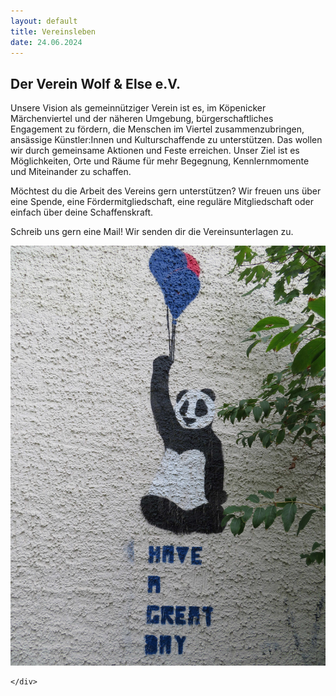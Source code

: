 ```yaml
---
layout: default
title: Vereinsleben
date: 24.06.2024
---
```

## Der Verein Wolf & Else e.V.

Unsere Vision als gemeinnütziger Verein ist es, im Köpenicker Märchenviertel und der näheren Umgebung, bürgerschaftliches Engagement zu fördern, die Menschen im Viertel zusammenzubringen, ansässige Künstler:Innen und Kulturschaffende zu unterstützen. Das wollen wir durch gemeinsame Aktionen und Feste erreichen. 
Unser Ziel ist es Möglichkeiten, Orte und Räume für mehr Begegnung, Kennlernmomente und Miteinander zu schaffen.

Möchtest du die Arbeit des Vereins gern unterstützen?
Wir freuen uns über eine Spende, eine Fördermitgliedschaft, eine reguläre Mitgliedschaft oder einfach über deine Schaffenskraft. 

Schreib uns gern eine Mail! Wir senden dir die Vereinsunterlagen zu.



<section>
  <div class="box alt">
    <div class="row gtr-uniform">
      <div class="col-4"><span class="image fit"><img src="images/Panda2.jpg" alt="" /></span></div>
    
    </div>
  </div>
</section>